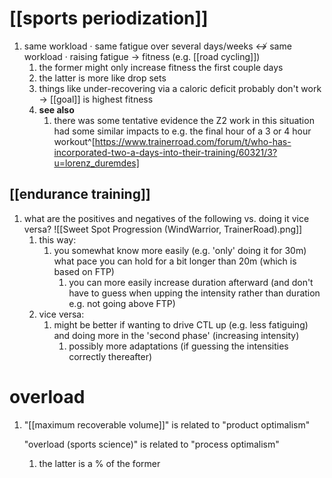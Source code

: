 # [[sports periodization]]
1. same workload · same fatigue over several days/weeks ↮ same workload · raising fatigue → fitness (e.g. [[road cycling]])
	1. the former might only increase fitness the first couple days
	2. the latter is more like drop sets
	3. things like under-recovering via a caloric deficit probably don't work → [[goal]] is highest fitness
	4. **see also**
		1. there was some tentative evidence the Z2 work in this situation had some similar impacts to e.g. the final hour of a 3 or 4 hour workout^[https://www.trainerroad.com/forum/t/who-has-incorporated-two-a-days-into-their-training/60321/3?u=lorenz_duremdes]

## [[endurance training]]
1. what are the positives and negatives of the following vs. doing it vice versa? ![[Sweet Spot Progression (WindWarrior, TrainerRoad).png]]
	1. this way:
		1. you somewhat know more easily (e.g. 'only' doing it for 30m) what pace you can hold for a bit longer than 20m (which is based on FTP)
			1. you can more easily increase duration afterward (and don't have to guess when upping the intensity rather than duration e.g. not going above FTP)
	2. vice versa:
		1. might be better if wanting to drive CTL up (e.g. less fatiguing) and doing more in the 'second phase' (increasing intensity)
			1. possibly more adaptations (if guessing the intensities correctly thereafter)

# overload
1. "[[maximum recoverable volume]]" is related to "product optimalism"

  
	"overload (sports science)" is related to "process optimalism"
	
	1. the latter is a % of the former